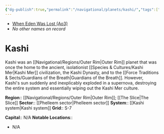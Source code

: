 ```yaml
---
{"dg-publish":true,"permalink":"/navigational/planets/kashi/","tags":["map","planet","outerrim","phelleem","theslice"],"noteIcon":"saber1"}
---
```


- [When Eden Was Lost (Ao3)](https://archiveofourown.org/works/19334440)
- *No other names on record*
# Kashi

Kashi was an [[Navigational/Regions/Outer Rim\|Outer Rim]] planet that was once the home to the ancient, isolationist [[Species & Cultures/Kashi Mer\|Kashi Mer]] civilization, the Kashi Dynasty, and to the [[Force Traditions & Sects/Guardians of the Breath\|Guardians of the Breath]]. However, Kashi's sun suddenly and inexplicably exploded in a supernova, destroying the entire system and essentially wiping out the Kashi Mer culture. 

**Region**::  [[Navigational/Regions/Outer Rim\|Outer Rim]]; [[The Slice\|The Slice]]
**Sector**::  [[Phelleem sector\|Phelleem sector]]
**System**::  [[Kashi system\|Kashi system]]
**Grid**::  S-7

**Capital**::  N/A
**Notable Locations**::
- N/A
